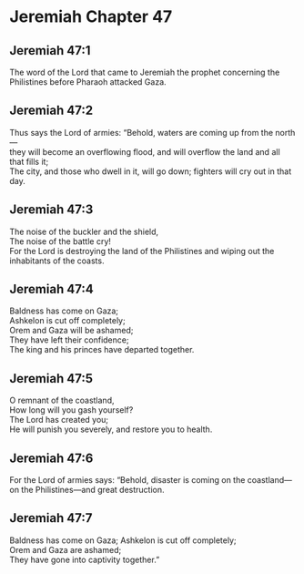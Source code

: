 # Jeremiah Chapter 47

## Jeremiah 47:1  
The word of the Lord that came to Jeremiah the prophet concerning the Philistines before Pharaoh attacked Gaza.

## Jeremiah 47:2  
Thus says the Lord of armies: “Behold, waters are coming up from the north—  
they will become an overflowing flood, and will overflow the land and all that fills it;  
The city, and those who dwell in it, will go down; fighters will cry out in that day.

## Jeremiah 47:3  
The noise of the buckler and the shield,  
The noise of the battle cry!  
For the Lord is destroying the land of the Philistines and wiping out the inhabitants of the coasts.

## Jeremiah 47:4  
Baldness has come on Gaza;  
Ashkelon is cut off completely;  
Orem and Gaza will be ashamed;  
They have left their confidence;  
The king and his princes have departed together.

## Jeremiah 47:5  
O remnant of the coastland,  
How long will you gash yourself?  
The Lord has created you;  
He will punish you severely, and restore you to health.

## Jeremiah 47:6  
For the Lord of armies says: “Behold, disaster is coming on the coastland—  
on the Philistines—and great destruction.

## Jeremiah 47:7  
Baldness has come on Gaza; Ashkelon is cut off completely;  
Orem and Gaza are ashamed;  
They have gone into captivity together.”
